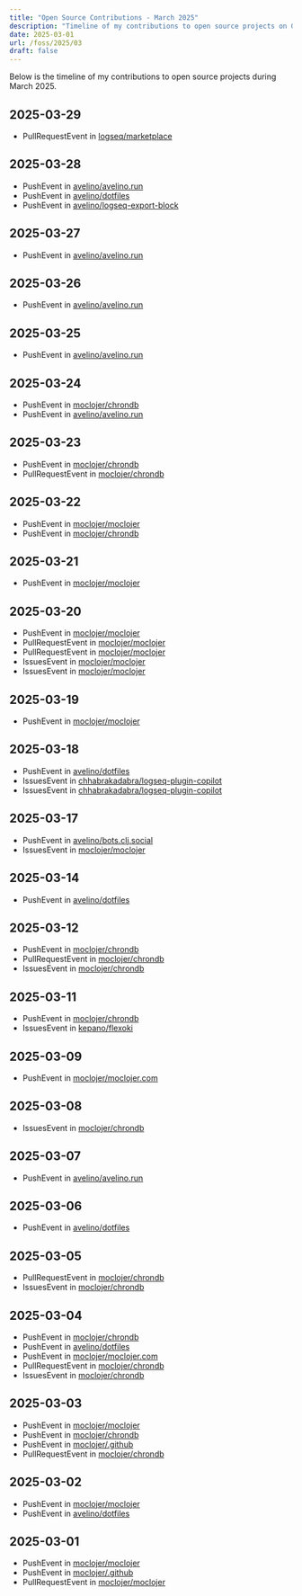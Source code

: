 ```yaml
---
title: "Open Source Contributions - March 2025"
description: "Timeline of my contributions to open source projects on GitHub during March 2025."
date: 2025-03-01
url: /foss/2025/03
draft: false
---
```


Below is the timeline of my contributions to open source projects during March 2025.

## 2025-03-29

- PullRequestEvent in [logseq/marketplace](https://github.com/logseq/marketplace)

## 2025-03-28

- PushEvent in [avelino/avelino.run](https://github.com/avelino/avelino.run)
- PushEvent in [avelino/dotfiles](https://github.com/avelino/dotfiles)
- PushEvent in [avelino/logseq-export-block](https://github.com/avelino/logseq-export-block)

## 2025-03-27

- PushEvent in [avelino/avelino.run](https://github.com/avelino/avelino.run)

## 2025-03-26

- PushEvent in [avelino/avelino.run](https://github.com/avelino/avelino.run)

## 2025-03-25

- PushEvent in [avelino/avelino.run](https://github.com/avelino/avelino.run)

## 2025-03-24

- PushEvent in [moclojer/chrondb](https://github.com/moclojer/chrondb)
- PushEvent in [avelino/avelino.run](https://github.com/avelino/avelino.run)

## 2025-03-23

- PushEvent in [moclojer/chrondb](https://github.com/moclojer/chrondb)
- PullRequestEvent in [moclojer/chrondb](https://github.com/moclojer/chrondb)

## 2025-03-22

- PushEvent in [moclojer/moclojer](https://github.com/moclojer/moclojer)
- PushEvent in [moclojer/chrondb](https://github.com/moclojer/chrondb)

## 2025-03-21

- PushEvent in [moclojer/moclojer](https://github.com/moclojer/moclojer)

## 2025-03-20

- PushEvent in [moclojer/moclojer](https://github.com/moclojer/moclojer)
- PullRequestEvent in [moclojer/moclojer](https://github.com/moclojer/moclojer)
- PullRequestEvent in [moclojer/moclojer](https://github.com/moclojer/moclojer)
- IssuesEvent in [moclojer/moclojer](https://github.com/moclojer/moclojer)
- IssuesEvent in [moclojer/moclojer](https://github.com/moclojer/moclojer)

## 2025-03-19

- PushEvent in [moclojer/moclojer](https://github.com/moclojer/moclojer)

## 2025-03-18

- PushEvent in [avelino/dotfiles](https://github.com/avelino/dotfiles)
- IssuesEvent in [chhabrakadabra/logseq-plugin-copilot](https://github.com/chhabrakadabra/logseq-plugin-copilot)
- IssuesEvent in [chhabrakadabra/logseq-plugin-copilot](https://github.com/chhabrakadabra/logseq-plugin-copilot)

## 2025-03-17

- PushEvent in [avelino/bots.clj.social](https://github.com/avelino/bots.clj.social)
- IssuesEvent in [moclojer/moclojer](https://github.com/moclojer/moclojer)

## 2025-03-14

- PushEvent in [avelino/dotfiles](https://github.com/avelino/dotfiles)

## 2025-03-12

- PushEvent in [moclojer/chrondb](https://github.com/moclojer/chrondb)
- PullRequestEvent in [moclojer/chrondb](https://github.com/moclojer/chrondb)
- IssuesEvent in [moclojer/chrondb](https://github.com/moclojer/chrondb)

## 2025-03-11

- PushEvent in [moclojer/chrondb](https://github.com/moclojer/chrondb)
- IssuesEvent in [kepano/flexoki](https://github.com/kepano/flexoki)

## 2025-03-09

- PushEvent in [moclojer/moclojer.com](https://github.com/moclojer/moclojer.com)

## 2025-03-08

- IssuesEvent in [moclojer/chrondb](https://github.com/moclojer/chrondb)

## 2025-03-07

- PushEvent in [avelino/avelino.run](https://github.com/avelino/avelino.run)

## 2025-03-06

- PushEvent in [avelino/dotfiles](https://github.com/avelino/dotfiles)

## 2025-03-05

- PullRequestEvent in [moclojer/chrondb](https://github.com/moclojer/chrondb)
- IssuesEvent in [moclojer/chrondb](https://github.com/moclojer/chrondb)

## 2025-03-04

- PushEvent in [moclojer/chrondb](https://github.com/moclojer/chrondb)
- PushEvent in [avelino/dotfiles](https://github.com/avelino/dotfiles)
- PushEvent in [moclojer/moclojer.com](https://github.com/moclojer/moclojer.com)
- PullRequestEvent in [moclojer/chrondb](https://github.com/moclojer/chrondb)
- IssuesEvent in [moclojer/chrondb](https://github.com/moclojer/chrondb)

## 2025-03-03

- PushEvent in [moclojer/moclojer](https://github.com/moclojer/moclojer)
- PushEvent in [moclojer/chrondb](https://github.com/moclojer/chrondb)
- PushEvent in [moclojer/.github](https://github.com/moclojer/.github)
- PullRequestEvent in [moclojer/chrondb](https://github.com/moclojer/chrondb)

## 2025-03-02

- PushEvent in [moclojer/moclojer](https://github.com/moclojer/moclojer)
- PushEvent in [avelino/dotfiles](https://github.com/avelino/dotfiles)

## 2025-03-01

- PushEvent in [moclojer/moclojer](https://github.com/moclojer/moclojer)
- PushEvent in [moclojer/.github](https://github.com/moclojer/.github)
- PullRequestEvent in [moclojer/moclojer](https://github.com/moclojer/moclojer)


